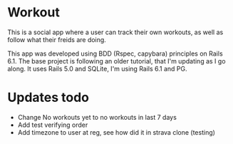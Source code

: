 # Workout

This is a social app where a user can track their own workouts, as well as follow what their freids are doing.

This app was developed using BDD (Rspec, capybara) principles on Rails 6.1. The base project is following an older tutorial, that I'm updating as I go along. It uses Rails 5.0 and SQLite, I'm using Rails 6.1 and PG. 

# Updates todo
- Change No workouts yet to no workouts in last 7 days
- Add test verifying order
- Add timezone to user at reg, see how did it in strava clone (testing)

